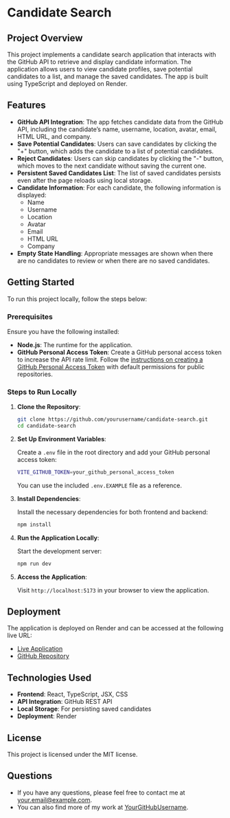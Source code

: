 # Candidate Search

## Project Overview

This project implements a candidate search application that interacts with the GitHub API to retrieve and display candidate information. The application allows users to view candidate profiles, save potential candidates to a list, and manage the saved candidates. The app is built using TypeScript and deployed on Render.

## Features

- **GitHub API Integration**: The app fetches candidate data from the GitHub API, including the candidate’s name, username, location, avatar, email, HTML URL, and company.
- **Save Potential Candidates**: Users can save candidates by clicking the "+" button, which adds the candidate to a list of potential candidates.
- **Reject Candidates**: Users can skip candidates by clicking the "-" button, which moves to the next candidate without saving the current one.
- **Persistent Saved Candidates List**: The list of saved candidates persists even after the page reloads using local storage.
- **Candidate Information**: For each candidate, the following information is displayed:
  - Name
  - Username
  - Location
  - Avatar
  - Email
  - HTML URL
  - Company
- **Empty State Handling**: Appropriate messages are shown when there are no candidates to review or when there are no saved candidates.

## Getting Started

To run this project locally, follow the steps below:

### Prerequisites

Ensure you have the following installed:

- **Node.js**: The runtime for the application.
- **GitHub Personal Access Token**: Create a GitHub personal access token to increase the API rate limit. Follow the [instructions on creating a GitHub Personal Access Token](https://docs.github.com/en/github/authenticating-to-github/creating-a-personal-access-token) with default permissions for public repositories.

### Steps to Run Locally

1. **Clone the Repository**:

    ```bash
    git clone https://github.com/yourusername/candidate-search.git
    cd candidate-search
    ```

2. **Set Up Environment Variables**:

    Create a `.env` file in the root directory and add your GitHub personal access token:

    ```bash
    VITE_GITHUB_TOKEN=your_github_personal_access_token
    ```

    You can use the included `.env.EXAMPLE` file as a reference.

3. **Install Dependencies**:

    Install the necessary dependencies for both frontend and backend:

    ```bash
    npm install
    ```

4. **Run the Application Locally**:

    Start the development server:

    ```bash
    npm run dev
    ```

5. **Access the Application**:

    Visit `http://localhost:5173` in your browser to view the application.

## Deployment

The application is deployed on Render and can be accessed at the following live URL:

- [Live Application](https://candidate-search-f3tb.onrender.com)  
- [GitHub Repository](https://github.com/Jacquilyn-F/candidate_search)

## Technologies Used

- **Frontend**: React, TypeScript, JSX, CSS
- **API Integration**: GitHub REST API
- **Local Storage**: For persisting saved candidates
- **Deployment**: Render

## License

This project is licensed under the MIT license.

## Questions

- If you have any questions, please feel free to contact me at [your.email@example.com](mailto:your.email@example.com).
- You can also find more of my work at [YourGitHubUsername](https://github.com/yourusername).
